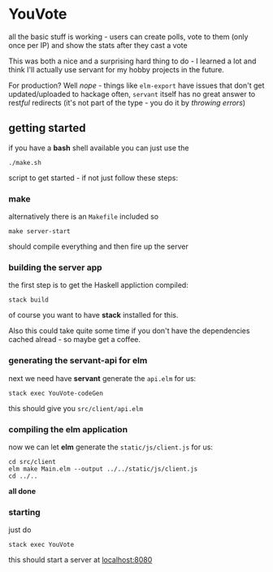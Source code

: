 # YouVote

all the basic stuff is working - users can create polls, vote to them (only once per IP) and show the stats after they cast a vote

This was both a nice and a surprising hard thing to do - I learned a lot and think I'll actually use servant
for my hobby projects in the future.

For production? Well *nope* - things like `elm-export` have issues that don't get updated/uploaded to hackage often,
`servant` itself has no great answer to rest*ful* redirects (it's not part of the type - you do it by *throwing errors*)

## getting started
if you have a **bash** shell available you can just use the

    ./make.sh
	
script to get started - if not just follow these steps:	

### make

alternatively there is an `Makefile` included so

    make server-start
	
should compile everything and then fire up the server	

### building the server app
the first step is to get the Haskell appliction compiled:

    stack build
	
of course you want to have **stack** installed for this.

Also this could take quite some time if you don't have the dependencies cached alread - so maybe get a coffee.
	
### generating the servant-api for elm
next we need have **servant** generate the `api.elm` for us:

    stack exec YouVote-codeGen
	
this should give you `src/client/api.elm`	
	
###	compiling the elm application
now we can let **elm** generate the `static/js/client.js` for us:

	cd src/client
    elm make Main.elm --output ../../static/js/client.js
	cd ../..
	
**all done**	

### starting
just do

	stack exec YouVote
	
this should start a server at [localhost:8080](http://localhost:8080)	
